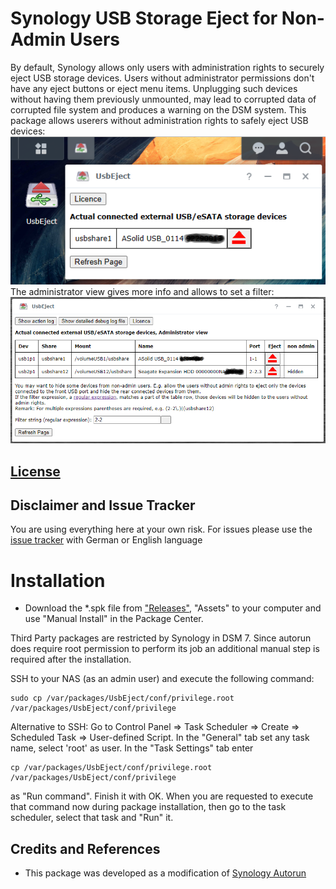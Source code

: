 # Synology USB Storage Eject for Non-Admin Users
By default, Synology allows only users with administration rights to securely eject USB storage devices. Users without administrator permissions don't have any eject buttons or eject menu items. Unplugging such devices without having them previously unmounted, may lead to corrupted data of corrupted file system and produces a warning on the DSM system.
This package allows userers without administration rights to safely eject USB devices:  
![user view](https://github.com/schmidhorst/synology-UsbEject/blob/main/ScreenshotUser.png?raw=true)  
The administrator view gives more info and allows to set a filter:
![user view](https://github.com/schmidhorst/synology-UsbEject/blob/main/ScreenshotAdmin.png?raw=true)

## [License](https://htmlpreview.github.io/?https://github.com/schmidhorst/synology-UsbEject/blob/main/package/ui/licence_enu.html)

## Disclaimer and Issue Tracker
You are using everything here at your own risk.
For issues please use the [issue tracker](https://github.com/schmidhorst/synology-UsbEject/issues) with German or English language

# Installation
* Download the *.spk file from ["Releases"](https://github.com/schmidhorst/synology-UsbEject/releases), "Assets" to your computer and use "Manual Install" in the Package Center.

Third Party packages are restricted by Synology in DSM 7. Since autorun does require root
permission to perform its job an additional manual step is required after the installation.

SSH to your NAS (as an admin user) and execute the following command:
```shell
sudo cp /var/packages/UsbEject/conf/privilege.root /var/packages/UsbEject/conf/privilege
```
Alternative to SSH:
Go to Control Panel => Task Scheduler => Create => Scheduled Task => User-defined Script. In the "General" tab set any task name, select 'root' as user. In the "Task Settings" tab enter
```shell
cp /var/packages/UsbEject/conf/privilege.root /var/packages/UsbEject/conf/privilege
```
as "Run command". Finish it with OK. When you are requested to execute that command now during package installation, then go to the task scheduler, select that task and "Run" it.
## Credits and References
- This package was developed as a modification of [Synology Autorun](https://github.com/schmidhorst/synology-autorun/)
